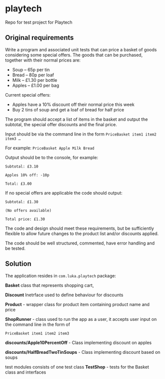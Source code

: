 # playtech
Repo for test project for Playtech

## Original requirements
Write a program and associated unit tests that can price a basket of goods considering
some special offers.
The goods that can be purchased, together with their normal prices are:
* Soup – 65p per tin
* Bread – 80p per loaf
* Milk – £1.30 per bottle
* Apples – £1.00 per bag

Current special offers:
* Apples have a 10% discount off their normal price this week
* Buy 2 tins of soup and get a loaf of bread for half price


The program should accept a list of items in the basket and output the subtotal, the special
offer discounts and the final price.

Input should be via the command line in the form `PriceBasket item1 item2 item3 …`

For example:
`PriceBasket Apple Milk Bread`

Output should be to the console, for example:

`Subtotal: £3.10`

`Apples 10% off: -10p`

`Total: £3.00 `

If no special offers are applicable the code should output:

`Subtotal: £1.30`

`(No offers available)`

`Total price: £1.30`

The code and design should meet these requirements, but be sufficiently flexible to allow
future changes to the product list and/or discounts applied.

The code should be well structured, commented, have error handling and be tested.


## Solution
The application resides in `com.luka.playtech` package:

**Basket** class that represents shopping cart, 

**Discount** Inetrface used to define behaviour for discounts

**Product** - wrapper class for product item containing product name and price

**ShopRunner** - class used to run the app as a user, it accepts user input on the command line
in the form of 

`PriceBasket item1 item2 item3`

**discounts/Apple10PercentOff** - Class implementing discount on apples

**discounts/HalfBreadTwoTinSoups** - Class implementing discount based on soups


test modules consists of one test class
**TestShop** - tests for the Basket class and interfaces 
